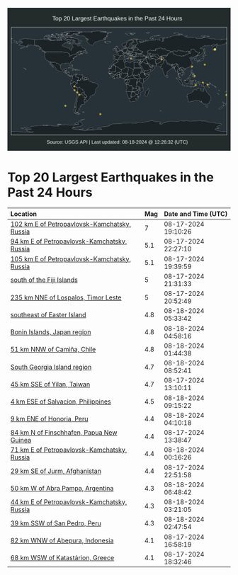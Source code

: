 ![Map](./map.png)

# Top 20 Largest Earthquakes in the Past 24 Hours

| Location | Mag | Date and Time (UTC) |
|:---|:---|:---|
| [102 km E of Petropavlovsk-Kamchatsky, Russia](https://earthquake.usgs.gov/earthquakes/eventpage/us7000n7n8) | 7 | 08-17-2024 19:10:26 |
| [94 km E of Petropavlovsk-Kamchatsky, Russia](https://earthquake.usgs.gov/earthquakes/eventpage/us7000n7pl) | 5.1 | 08-17-2024 22:27:10 |
| [105 km E of Petropavlovsk-Kamchatsky, Russia](https://earthquake.usgs.gov/earthquakes/eventpage/us7000n7n9) | 5.1 | 08-17-2024 19:39:59 |
| [south of the Fiji Islands](https://earthquake.usgs.gov/earthquakes/eventpage/us7000n7pb) | 5 | 08-17-2024 21:31:33 |
| [235 km NNE of Lospalos, Timor Leste](https://earthquake.usgs.gov/earthquakes/eventpage/us7000n7ni) | 5 | 08-17-2024 20:52:49 |
| [southeast of Easter Island](https://earthquake.usgs.gov/earthquakes/eventpage/us7000n7qy) | 4.8 | 08-18-2024 05:33:42 |
| [Bonin Islands, Japan region](https://earthquake.usgs.gov/earthquakes/eventpage/us7000n7qt) | 4.8 | 08-18-2024 04:58:16 |
| [51 km NNW of Camiña, Chile](https://earthquake.usgs.gov/earthquakes/eventpage/us7000n7q4) | 4.8 | 08-18-2024 01:44:38 |
| [South Georgia Island region](https://earthquake.usgs.gov/earthquakes/eventpage/us7000n7rn) | 4.7 | 08-18-2024 08:52:41 |
| [45 km SSE of Yilan, Taiwan](https://earthquake.usgs.gov/earthquakes/eventpage/us7000n7m2) | 4.7 | 08-17-2024 13:10:11 |
| [4 km ESE of Salvacion, Philippines](https://earthquake.usgs.gov/earthquakes/eventpage/us7000n7rr) | 4.5 | 08-18-2024 09:15:22 |
| [9 km ENE of Honoria, Peru](https://earthquake.usgs.gov/earthquakes/eventpage/us7000n7qp) | 4.4 | 08-18-2024 04:10:18 |
| [84 km N of Finschhafen, Papua New Guinea](https://earthquake.usgs.gov/earthquakes/eventpage/us7000n7ma) | 4.4 | 08-17-2024 13:38:47 |
| [71 km E of Petropavlovsk-Kamchatsky, Russia](https://earthquake.usgs.gov/earthquakes/eventpage/us7000n7pv) | 4.4 | 08-18-2024 00:16:26 |
| [29 km SE of Jurm, Afghanistan](https://earthquake.usgs.gov/earthquakes/eventpage/us7000n7pp) | 4.4 | 08-17-2024 22:51:58 |
| [50 km W of Abra Pampa, Argentina](https://earthquake.usgs.gov/earthquakes/eventpage/us7000n7r5) | 4.3 | 08-18-2024 06:48:42 |
| [44 km E of Petropavlovsk-Kamchatsky, Russia](https://earthquake.usgs.gov/earthquakes/eventpage/us7000n7qj) | 4.3 | 08-18-2024 03:21:05 |
| [39 km SSW of San Pedro, Peru](https://earthquake.usgs.gov/earthquakes/eventpage/us7000n7qd) | 4.3 | 08-18-2024 02:47:54 |
| [82 km WNW of Abepura, Indonesia](https://earthquake.usgs.gov/earthquakes/eventpage/us7000n7mu) | 4.1 | 08-17-2024 16:58:19 |
| [68 km WSW of Katastárion, Greece](https://earthquake.usgs.gov/earthquakes/eventpage/us7000n7n2) | 4.1 | 08-17-2024 18:32:46 |
